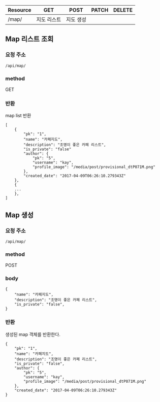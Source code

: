 | Resource | GET    | POST  | PATCH | DELETE |
| -------- | ------ | ----- | ----- | ------ |
| /map/    | 지도 리스트 | 지도 생성 |       |        |

## Map 리스트 조회

### 요청 주소

`/api/map/`

### method

GET

### 반환

map list 반환

```
[
    {
        "pk": "1",
        "name": "카페지도",
        "description": "조명이 좋은 카페 리스트",
        "is_private": "false"
        "author": {
            "pk": "5",
            "username": "kay",
            "profile_image": "/media/post/provisional_dtP071M.png"
        },
        "created_date": "2017-04-09T06:26:10.279343Z"
    },
    {
    ...
    },
]

```

## Map 생성

### 요청 주소

`/api/map/`

### method

POST

### body

```
{
    "name": "카페지도",
    "description": "조명이 좋은 카페 리스트",
    "is_private": "false",  
}

```

### 반환

생성된 map 객체를 반환한다.

```
{
    "pk": "1",
    "name": "카페지도",
    "description": "조명이 좋은 카페 리스트",
    "is_private": "false",
    "author": {
        "pk": "5",
        "username": "kay",
        "profile_image": "/media/post/provisional_dtP071M.png"
    },
    "created_date": "2017-04-09T06:26:10.279343Z"
}
```